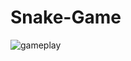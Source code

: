 # Snake-Game
![gameplay](https://user-images.githubusercontent.com/41238152/130362418-d8d1659f-3f1f-46c3-acf2-b7fa287b31d8.PNG)
